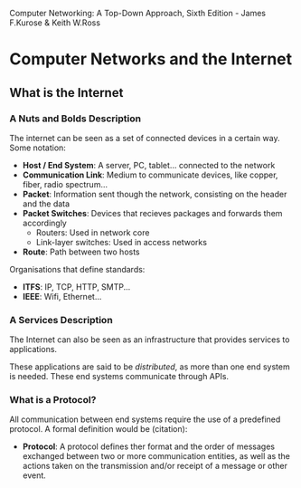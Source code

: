 Computer Networking: A Top-Down Approach, Sixth Edition - James F.Kurose & Keith W.Ross

# Computer Networks and the Internet

## What is the Internet

### A Nuts and Bolds Description

The internet can be seen as a set of connected devices in a certain way. Some notation:

- **Host / End System**: A server, PC, tablet... connected to the network
- **Communication Link**: Medium to communicate devices, like copper, fiber, radio spectrum...
- **Packet**: Information sent though the network, consisting on the header and the data
- **Packet Switches**: Devices that recieves packages and forwards them accordingly
	- Routers: Used in network core
	- Link-layer switches: Used in access networks
- **Route**: Path between two hosts

Organisations that define standards:
- **ITFS**: IP, TCP, HTTP, SMTP...
- **IEEE**: Wifi, Ethernet...

### A Services Description

The Internet can also be seen as an infrastructure that provides services to applications.

These applications are said to be *distributed*, as more than one end system is needed. These end systems communicate through APIs.

### What is a Protocol?

All communication between end systems require the use of a predefined protocol. A formal definition would be (citation):

- **Protocol**: A protocol defines ther format and the order of messages exchanged between two or more communication entities, as well as the actions taken on the transmission and/or receipt of a message or other event.
